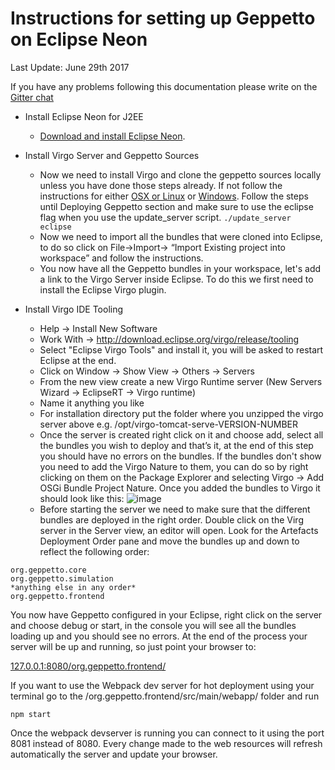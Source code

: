 Instructions for setting up Geppetto on Eclipse Neon
====================================================

Last Update: June 29th 2017

If you have any problems following this documentation please write on
the [Gitter chat](https://gitter.im/openworm/org.geppetto)

-   Install Eclipse Neon for J2EE
    -   [Download and install Eclipse
        Neon](http://www.eclipse.org/downloads/packages/eclipse-ide-java-ee-developers/neon3).
-   Install Virgo Server and Geppetto Sources
    -   Now we need to install Virgo and clone the geppetto sources
        locally unless you have done those steps already. If not follow
        the instructions for either [OSX or
        Linux](http://docs.geppetto.org/en/latest/osxlinuxsetup.html) or
        [Windows](http://docs.geppetto.org/en/latest/windowssetup.html).
        Follow the steps until Deploying Geppetto section and make sure
        to use the eclipse flag when you use the update\_server script.
`./update_server eclipse`
    -   Now we need to import all the bundles that were cloned into
        Eclipse, to do so click on File->Import-> “Import Existing
        project into workspace” and follow the instructions.
    -   You now have all the Geppetto bundles in your workspace, let's
        add a link to the Virgo Server inside Eclipse. To do this we
        first need to install the Eclipse Virgo plugin.

-   Install Virgo IDE Tooling
    -   Help -> Install New Software
    -   Work With -> <http://download.eclipse.org/virgo/release/tooling>
    -   Select "Eclipse Virgo Tools" and install it, you will be asked
        to restart Eclipse at the end.
    -   Click on Window -> Show View -> Others -> Servers
    -   From the new view create a new Virgo Runtime server (New Servers
        Wizard -> EclipseRT -> Virgo runtime)
    -   Name it anything you like
    -   For installation directory put the folder where you unzipped the
        virgo server above e.g. /opt/virgo-tomcat-serve-VERSION-NUMBER
    -   Once the server is created right click on it and choose add,
        select all the bundles you wish to deploy and that’s it, at the
        end of this step you should have no errors on the bundles. If
        the bundles don't show you need to add the Virgo Nature to them,
        you can do so by right clicking on them on the Package Explorer
        and selecting Virgo -> Add OSGi Bundle Project Nature. Once
        you added the bundles to Virgo it should look like this:
![image](http://i.imgur.com/mucT88s.png?1)
    -   Before starting the server we need to make sure that the different bundles are deployed in the right order. Double click on the Virg server in the Server view, an editor will open. Look for the Artefacts Deployment Order pane and move the bundles up and down to reflect the following order:
```org.geppetto.model
org.geppetto.core
org.geppetto.simulation
*anything else in any order*
org.geppetto.frontend
```
You now have Geppetto configured in your Eclipse, right click on the server and choose debug or start, in the console you will see all the bundles loading up and you should see no errors. At the end of the process your server will be up and running, so just point your browser
to:

[127.0.0.1:8080/org.geppetto.frontend/](http://127.0.0.1:8080/org.geppetto.frontend/)

If you want to use the Webpack dev server for hot deployment using your
terminal go to the /org.geppetto.frontend/src/main/webapp/ folder and
run

    npm start

Once the webpack devserver is running you can connect to it using the
port 8081 instead of 8080. Every change made to the web resources will
refresh automatically the server and update your browser.
